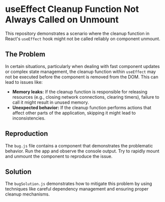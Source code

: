 # useEffect Cleanup Function Not Always Called on Unmount

This repository demonstrates a scenario where the cleanup function in React's `useEffect` hook might not be called reliably on component unmount.

## The Problem

In certain situations, particularly when dealing with fast component updates or complex state management, the cleanup function within `useEffect` may not be executed before the component is removed from the DOM.  This can lead to issues like:

* **Memory leaks:** If the cleanup function is responsible for releasing resources (e.g., closing network connections, clearing timers), failure to call it might result in unused memory.
* **Unexpected behavior:** If the cleanup function performs actions that affect other parts of the application, skipping it might lead to inconsistencies.

## Reproduction

The `bug.js` file contains a component that demonstrates the problematic behavior.  Run the app and observe the console output.  Try to rapidly mount and unmount the component to reproduce the issue.

## Solution

The `bugSolution.js` demonstrates how to mitigate this problem by using techniques like careful dependency management and ensuring proper cleanup mechanisms.